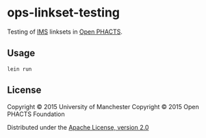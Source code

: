 # ops-linkset-testing

Testing of [IMS](https://github.com/openphacts/IdentityMappingService)
linksets in [Open PHACTS](http://www.openphacts.org/).

## Usage

    lein run

## License

Copyright © 2015 University of Manchester
Copyright © 2015 Open PHACTS Foundation

Distributed under the
[Apache License, version 2.0](http://www.apache.org/licenses/LICENSE-2.0)
